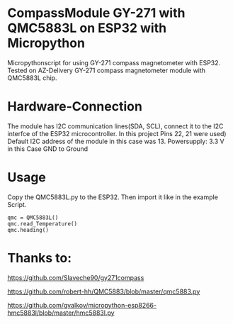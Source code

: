 # CompassModule GY-271 with QMC5883L on ESP32 with Micropython

Micropythonscript for using GY-271 compass magnetometer with ESP32. Tested on AZ-Delivery GY-271 compass magnetometer module with QMC5883L chip.

# Hardware-Connection
The module has I2C communication lines(SDA, SCL), connect it to the I2C interfce of the ESP32 microcontroller. In this project Pins 22, 21 were used) Default I2C address of the module in this case was 13. Powersupply: 3.3 V in this Case GND to Ground

# Usage
Copy the QMC5883L.py to the ESP32. Then import it like in the example Script.
``` from QMC5883L import QMC5883L 
qmc = QMC5883L()
qmc.read_Temperature()
qmc.heading()
```

# Thanks to:
https://github.com/Slaveche90/gy271compass

https://github.com/robert-hh/QMC5883/blob/master/qmc5883.py

https://github.com/gvalkov/micropython-esp8266-hmc5883l/blob/master/hmc5883l.py

 
